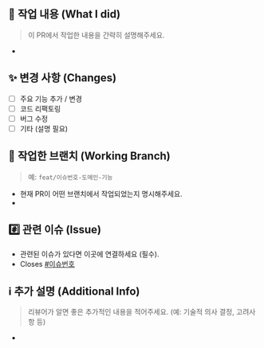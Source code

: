 ## 📝 작업 내용 (What I did)
> 이 PR에서 작업한 내용을 간략히 설명해주세요.
- 

## ✨ 변경 사항 (Changes)
- [ ] 주요 기능 추가 / 변경
- [ ] 코드 리팩토링
- [ ] 버그 수정
- [ ] 기타 (설명 필요)

## 🔀 작업한 브랜치 (Working Branch)
> 예: `feat/이슈번호-도메인-기능`
- 현재 PR이 어떤 브랜치에서 작업되었는지 명시해주세요.
-

## #️⃣ 관련 이슈 (Issue)
- 관련된 이슈가 있다면 이곳에 연결하세요 (필수). 
- Closes [#이슈번호](이슈링크)

## ℹ️ 추가 설명 (Additional Info)
> 리뷰어가 알면 좋은 추가적인 내용을 적어주세요. (예: 기술적 의사 결정, 고려사항 등)
-
